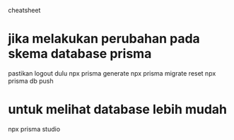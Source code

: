cheatsheet

# jika melakukan perubahan pada skema database prisma

pastikan logout dulu
npx prisma generate
npx prisma migrate reset
npx prisma db push

# untuk melihat database lebih mudah

npx prisma studio
